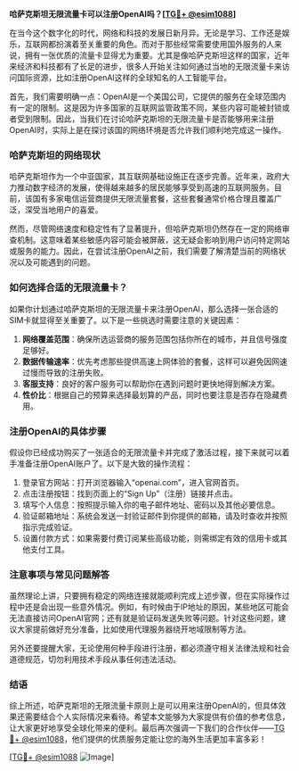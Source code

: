 **哈萨克斯坦无限流量卡可以注册OpenAI吗？[[TG💪+ @esim1088](https://t.me/s/esim1088)]**

在当今这个数字化的时代，网络和科技的发展日新月异。无论是学习、工作还是娱乐，互联网都扮演着至关重要的角色。而对于那些经常需要使用国外服务的人来说，拥有一张优质的流量卡显得尤为重要。尤其是像哈萨克斯坦这样的国家，近年来经济和科技都有了长足的进步，很多人开始关注如何通过当地的无限流量卡来访问国际资源，比如注册OpenAI这样的全球知名的人工智能平台。

首先，我们需要明确一点：OpenAI是一个美国公司，它提供的服务在全球范围内有一定的限制。这是因为许多国家的互联网监管政策不同，某些内容可能被封锁或者受到限制。因此，当我们在讨论哈萨克斯坦的无限流量卡是否能够用来注册OpenAI时，实际上是在探讨该国的网络环境是否允许我们顺利地完成这一操作。

### 哈萨克斯坦的网络现状

哈萨克斯坦作为一个中亚国家，其互联网基础设施正在逐步完善。近年来，政府大力推动数字经济的发展，使得越来越多的居民能够享受到高速的互联网服务。目前，该国有多家电信运营商提供无限流量套餐，这些套餐通常价格合理且覆盖广泛，深受当地用户的喜爱。

然而，尽管网络速度和稳定性有了显著提升，但哈萨克斯坦仍然存在一定的网络审查机制。这意味着某些敏感内容可能会被屏蔽，这无疑会影响到用户访问特定网站或服务的能力。因此，在尝试注册OpenAI之前，我们需要了解清楚当前的网络状况以及可能遇到的问题。

### 如何选择合适的无限流量卡？

如果你计划通过哈萨克斯坦的无限流量卡来注册OpenAI，那么选择一张合适的SIM卡就显得至关重要了。以下是一些挑选时需要注意的关键因素：

1. **网络覆盖范围**：确保所选运营商的服务范围包括你所在的城市，并且信号强度足够好。
2. **数据传输速率**：优先考虑那些提供高速上网体验的套餐，这样可以避免因网速过慢而导致的注册失败。
3. **客服支持**：良好的客户服务可以帮助你在遇到问题时更快地得到解决方案。
4. **性价比**：根据自己的预算来选择最划算的产品，同时也要注意是否存在隐藏费用。

### 注册OpenAI的具体步骤

假设你已经成功购买了一张适合的无限流量卡并完成了激活过程，接下来就可以着手准备注册OpenAI账户了。以下是大致的操作流程：

1. 登录官方网站：打开浏览器输入“openai.com”，进入官网首页。
2. 点击注册按钮：找到页面上的“Sign Up”（注册）链接并点击。
3. 填写个人信息：按照提示输入你的电子邮件地址、密码以及其他必要信息。
4. 验证邮箱地址：系统会发送一封验证邮件到你提供的邮箱，请及时查收并按照指示完成验证。
5. 设置付款方式：如果需要付费订阅某些高级功能，则需绑定有效的信用卡或其他支付工具。

### 注意事项与常见问题解答

虽然理论上讲，只要拥有稳定的网络连接就能顺利完成上述步骤，但在实际操作过程中还是会出现一些意外情况。例如，有时候由于IP地址的原因，某些地区可能会无法直接访问OpenAI官网；还有就是验证码发送失败等问题。针对这些问题，建议大家提前做好充分准备，比如使用代理服务器绕开地域限制等方法。

另外还要提醒大家，无论使用何种手段进行注册，都必须遵守相关法律法规和社会道德规范，切勿利用技术手段从事任何违法活动。

### 结语

综上所述，哈萨克斯坦的无限流量卡原则上是可以用来注册OpenAI的，但具体效果还需要结合个人实际情况来看待。希望本文能够为大家提供有价值的参考信息，让大家更好地享受全球化带来的便利。最后再次强调一下我们的合作伙伴——[TG💪+ @esim1088](https://t.me/s/esim1088)，他们提供的优质服务定能让您的海外生活更加丰富多彩！

[[TG💪+ @esim1088](https://t.me/s/esim1088) ![Image](https://i.postimg.cc/4NQfJmqS/Snipaste-2025-05-13-00-14-12.png)]